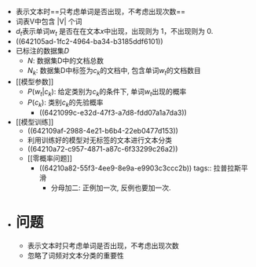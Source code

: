- 表示文本时==只考虑单词是否出现，不考虑出现次数==
- 词表V中包含 |V| 个词
- $d_t$表示单词$w_t$ 是否在在文本$x$中出现，出现则为 1，不出现则为 0.
- ((642105ad-1fc2-4964-ba34-b3185ddf6101))
- 已标注的数据集$D$
	- $N$: 数据集D中的文档总数
	- $N_k$: 数据集D中标签为$c_k$的文档中, 包含单词$w_t$的文档数目
- [[模型参数]]
	- $P(w_t|c_k)$: 给定类别为$c_k$的条件下, 单词$w_t$出现的概率
	- $P(c_k)$: 类别$c_k$的先验概率
		- ((6421099c-e32d-47f3-a7d8-fdd07a1a7da3))
- [[模型训练]]
	- ((642109af-2988-4e21-b6b4-22eb0477d153))
	- 利用训练好的模型对无标签的文本进行文本分类
	- ((64210a72-c957-4871-a87c-6f33299c26a2))
	- [[零概率问题]]
		- ((64210a82-55f3-4ee9-8e9a-e9903c3ccc2b))
		  tags:: 拉普拉斯平滑
			- 分母加二: 正例加一次, 反例也要加一次.
- # 问题
	- 表示文本时只考虑单词是否出现，不考虑出现次数
	- 忽略了词频对文本分类的重要性